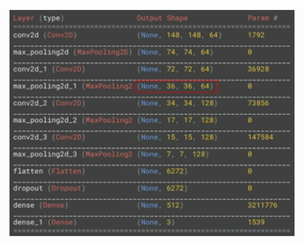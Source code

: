 ![FileModes](slideImages/image34.png)<!-- .element: style="border:0; width:700px; margin-left:150px" -->